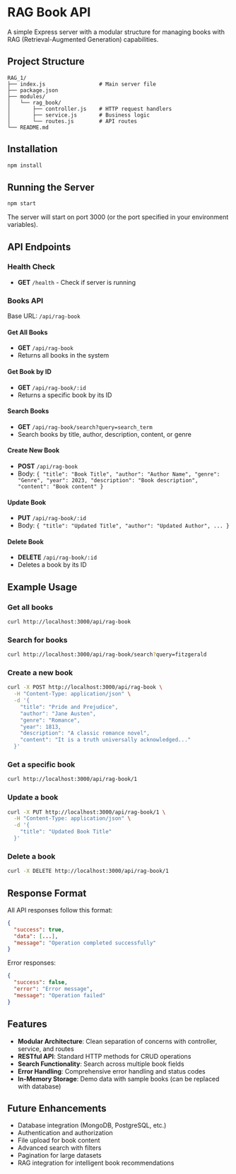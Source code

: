 # RAG Book API

A simple Express server with a modular structure for managing books with RAG (Retrieval-Augmented Generation) capabilities.

## Project Structure

```
RAG_1/
├── index.js                 # Main server file
├── package.json
├── modules/
│   └── rag_book/
│       ├── controller.js    # HTTP request handlers
│       ├── service.js       # Business logic
│       └── routes.js        # API routes
└── README.md
```

## Installation

```bash
npm install
```

## Running the Server

```bash
npm start
```

The server will start on port 3000 (or the port specified in your environment variables).

## API Endpoints

### Health Check
- **GET** `/health` - Check if server is running

### Books API

Base URL: `/api/rag-book`

#### Get All Books
- **GET** `/api/rag-book`
- Returns all books in the system

#### Get Book by ID
- **GET** `/api/rag-book/:id`
- Returns a specific book by its ID

#### Search Books
- **GET** `/api/rag-book/search?query=search_term`
- Search books by title, author, description, content, or genre

#### Create New Book
- **POST** `/api/rag-book`
- Body: `{ "title": "Book Title", "author": "Author Name", "genre": "Genre", "year": 2023, "description": "Book description", "content": "Book content" }`

#### Update Book
- **PUT** `/api/rag-book/:id`
- Body: `{ "title": "Updated Title", "author": "Updated Author", ... }`

#### Delete Book
- **DELETE** `/api/rag-book/:id`
- Deletes a book by its ID

## Example Usage

### Get all books
```bash
curl http://localhost:3000/api/rag-book
```

### Search for books
```bash
curl http://localhost:3000/api/rag-book/search?query=fitzgerald
```

### Create a new book
```bash
curl -X POST http://localhost:3000/api/rag-book \
  -H "Content-Type: application/json" \
  -d '{
    "title": "Pride and Prejudice",
    "author": "Jane Austen",
    "genre": "Romance",
    "year": 1813,
    "description": "A classic romance novel",
    "content": "It is a truth universally acknowledged..."
  }'
```

### Get a specific book
```bash
curl http://localhost:3000/api/rag-book/1
```

### Update a book
```bash
curl -X PUT http://localhost:3000/api/rag-book/1 \
  -H "Content-Type: application/json" \
  -d '{
    "title": "Updated Book Title"
  }'
```

### Delete a book
```bash
curl -X DELETE http://localhost:3000/api/rag-book/1
```

## Response Format

All API responses follow this format:

```json
{
  "success": true,
  "data": [...],
  "message": "Operation completed successfully"
}
```

Error responses:
```json
{
  "success": false,
  "error": "Error message",
  "message": "Operation failed"
}
```

## Features

- **Modular Architecture**: Clean separation of concerns with controller, service, and routes
- **RESTful API**: Standard HTTP methods for CRUD operations
- **Search Functionality**: Search across multiple book fields
- **Error Handling**: Comprehensive error handling and status codes
- **In-Memory Storage**: Demo data with sample books (can be replaced with database)

## Future Enhancements

- Database integration (MongoDB, PostgreSQL, etc.)
- Authentication and authorization
- File upload for book content
- Advanced search with filters
- Pagination for large datasets
- RAG integration for intelligent book recommendations 